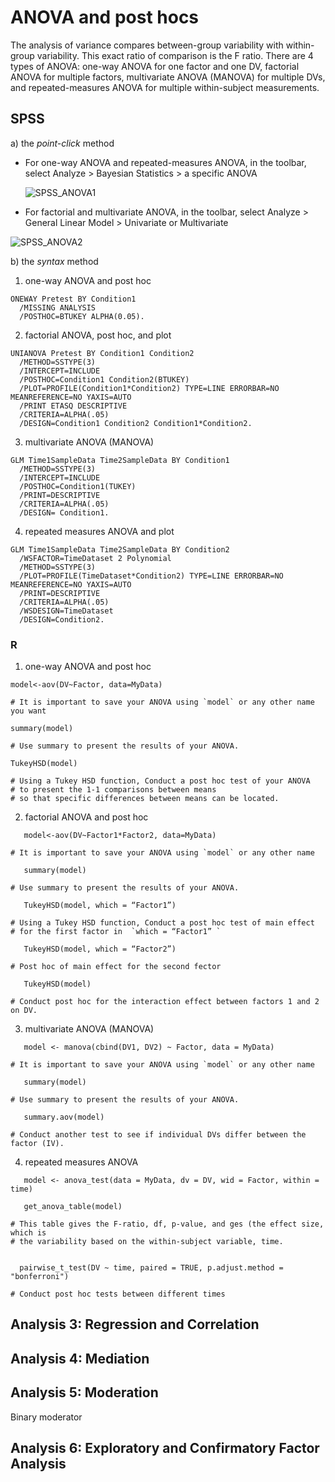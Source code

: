 # ANOVA and post hocs

The analysis of variance compares between-group variability with within-group variability. This exact ratio of comparison is the F ratio. There are 4 types of ANOVA: one-way ANOVA for one factor and one DV, factorial ANOVA for multiple factors, multivariate ANOVA (MANOVA) for multiple DVs, and repeated-measures ANOVA for multiple within-subject measurements.


## SPSS
a) the *point-click* method

- For one-way ANOVA and repeated-measures ANOVA, in the toolbar, select Analyze > Bayesian Statistics > a specific ANOVA
  
  ![SPSS_ANOVA1](https://github.com/petrayang2002/InterStatHub/assets/155834271/323aadab-f63f-4324-a05b-bd25a8f3ac9a)

  
- For factorial and multivariate ANOVA, in the toolbar, select Analyze > General Linear Model > Univariate or Multivariate
  
![SPSS_ANOVA2](https://github.com/petrayang2002/InterStatHub/assets/155834271/5b7f88b3-f906-491e-b2cb-9bdcfff7aa49)



b) the *syntax* method

1. one-way ANOVA and post hoc
```
ONEWAY Pretest BY Condition1
  /MISSING ANALYSIS
  /POSTHOC=BTUKEY ALPHA(0.05).
```

2. factorial ANOVA, post hoc, and plot
```
UNIANOVA Pretest BY Condition1 Condition2
  /METHOD=SSTYPE(3)
  /INTERCEPT=INCLUDE
  /POSTHOC=Condition1 Condition2(BTUKEY) 
  /PLOT=PROFILE(Condition1*Condition2) TYPE=LINE ERRORBAR=NO MEANREFERENCE=NO YAXIS=AUTO
  /PRINT ETASQ DESCRIPTIVE
  /CRITERIA=ALPHA(.05)
  /DESIGN=Condition1 Condition2 Condition1*Condition2.
```

3. multivariate ANOVA (MANOVA)
```
GLM Time1SampleData Time2SampleData BY Condition1
  /METHOD=SSTYPE(3)
  /INTERCEPT=INCLUDE
  /POSTHOC=Condition1(TUKEY) 
  /PRINT=DESCRIPTIVE
  /CRITERIA=ALPHA(.05)
  /DESIGN= Condition1.
```

4. repeated measures ANOVA and plot
```
GLM Time1SampleData Time2SampleData BY Condition2
  /WSFACTOR=TimeDataset 2 Polynomial 
  /METHOD=SSTYPE(3)
  /PLOT=PROFILE(TimeDataset*Condition2) TYPE=LINE ERRORBAR=NO MEANREFERENCE=NO YAXIS=AUTO
  /PRINT=DESCRIPTIVE 
  /CRITERIA=ALPHA(.05)
  /WSDESIGN=TimeDataset 
  /DESIGN=Condition2.
```


### R

1. one-way ANOVA and post hoc
```
model<-aov(DV~Factor, data=MyData)

# It is important to save your ANOVA using `model` or any other name you want

summary(model)

# Use summary to present the results of your ANOVA.

TukeyHSD(model)

# Using a Tukey HSD function, Conduct a post hoc test of your ANOVA
# to present the 1-1 comparisons between means
# so that specific differences between means can be located.
```


2. factorial ANOVA and post hoc
```
   model<-aov(DV~Factor1*Factor2, data=MyData)

# It is important to save your ANOVA using `model` or any other name

   summary(model)

# Use summary to present the results of your ANOVA.

   TukeyHSD(model, which = “Factor1”)

# Using a Tukey HSD function, Conduct a post hoc test of main effect
# for the first factor in  `which = “Factor1” `

   TukeyHSD(model, which = “Factor2”)

# Post hoc of main effect for the second fector

   TukeyHSD(model)

# Conduct post hoc for the interaction effect between factors 1 and 2 on DV.
```



3. multivariate ANOVA (MANOVA)
```
   model <- manova(cbind(DV1, DV2) ~ Factor, data = MyData)

# It is important to save your ANOVA using `model` or any other name

   summary(model)

# Use summary to present the results of your ANOVA.

   summary.aov(model)

# Conduct another test to see if individual DVs differ between the factor (IV).
```


4. repeated measures ANOVA
``` 
   model <- anova_test(data = MyData, dv = DV, wid = Factor, within = time)

   get_anova_table(model)

# This table gives the F-ratio, df, p-value, and ges (the effect size, which is
# the variability based on the within-subject variable, time.

  
  pairwise_t_test(DV ~ time, paired = TRUE, p.adjust.method = "bonferroni")

# Conduct post hoc tests between different times
```

   
## Analysis 3: Regression and Correlation


## Analysis 4: Mediation


## Analysis 5: Moderation

Binary moderator


## Analysis 6: Exploratory and Confirmatory Factor Analysis
